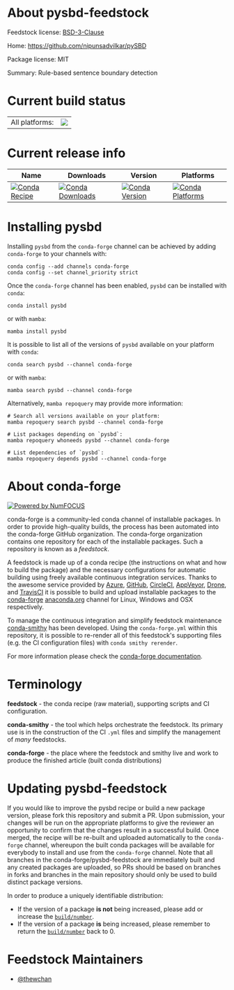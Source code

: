 About pysbd-feedstock
=====================

Feedstock license: [BSD-3-Clause](https://github.com/conda-forge/pysbd-feedstock/blob/main/LICENSE.txt)

Home: https://github.com/nipunsadvilkar/pySBD

Package license: MIT

Summary: Rule-based sentence boundary detection

Current build status
====================


<table><tr><td>All platforms:</td>
    <td>
      <a href="https://dev.azure.com/conda-forge/feedstock-builds/_build/latest?definitionId=14155&branchName=main">
        <img src="https://dev.azure.com/conda-forge/feedstock-builds/_apis/build/status/pysbd-feedstock?branchName=main">
      </a>
    </td>
  </tr>
</table>

Current release info
====================

| Name | Downloads | Version | Platforms |
| --- | --- | --- | --- |
| [![Conda Recipe](https://img.shields.io/badge/recipe-pysbd-green.svg)](https://anaconda.org/conda-forge/pysbd) | [![Conda Downloads](https://img.shields.io/conda/dn/conda-forge/pysbd.svg)](https://anaconda.org/conda-forge/pysbd) | [![Conda Version](https://img.shields.io/conda/vn/conda-forge/pysbd.svg)](https://anaconda.org/conda-forge/pysbd) | [![Conda Platforms](https://img.shields.io/conda/pn/conda-forge/pysbd.svg)](https://anaconda.org/conda-forge/pysbd) |

Installing pysbd
================

Installing `pysbd` from the `conda-forge` channel can be achieved by adding `conda-forge` to your channels with:

```
conda config --add channels conda-forge
conda config --set channel_priority strict
```

Once the `conda-forge` channel has been enabled, `pysbd` can be installed with `conda`:

```
conda install pysbd
```

or with `mamba`:

```
mamba install pysbd
```

It is possible to list all of the versions of `pysbd` available on your platform with `conda`:

```
conda search pysbd --channel conda-forge
```

or with `mamba`:

```
mamba search pysbd --channel conda-forge
```

Alternatively, `mamba repoquery` may provide more information:

```
# Search all versions available on your platform:
mamba repoquery search pysbd --channel conda-forge

# List packages depending on `pysbd`:
mamba repoquery whoneeds pysbd --channel conda-forge

# List dependencies of `pysbd`:
mamba repoquery depends pysbd --channel conda-forge
```


About conda-forge
=================

[![Powered by
NumFOCUS](https://img.shields.io/badge/powered%20by-NumFOCUS-orange.svg?style=flat&colorA=E1523D&colorB=007D8A)](https://numfocus.org)

conda-forge is a community-led conda channel of installable packages.
In order to provide high-quality builds, the process has been automated into the
conda-forge GitHub organization. The conda-forge organization contains one repository
for each of the installable packages. Such a repository is known as a *feedstock*.

A feedstock is made up of a conda recipe (the instructions on what and how to build
the package) and the necessary configurations for automatic building using freely
available continuous integration services. Thanks to the awesome service provided by
[Azure](https://azure.microsoft.com/en-us/services/devops/), [GitHub](https://github.com/),
[CircleCI](https://circleci.com/), [AppVeyor](https://www.appveyor.com/),
[Drone](https://cloud.drone.io/welcome), and [TravisCI](https://travis-ci.com/)
it is possible to build and upload installable packages to the
[conda-forge](https://anaconda.org/conda-forge) [anaconda.org](https://anaconda.org/)
channel for Linux, Windows and OSX respectively.

To manage the continuous integration and simplify feedstock maintenance
[conda-smithy](https://github.com/conda-forge/conda-smithy) has been developed.
Using the ``conda-forge.yml`` within this repository, it is possible to re-render all of
this feedstock's supporting files (e.g. the CI configuration files) with ``conda smithy rerender``.

For more information please check the [conda-forge documentation](https://conda-forge.org/docs/).

Terminology
===========

**feedstock** - the conda recipe (raw material), supporting scripts and CI configuration.

**conda-smithy** - the tool which helps orchestrate the feedstock.
                   Its primary use is in the construction of the CI ``.yml`` files
                   and simplify the management of *many* feedstocks.

**conda-forge** - the place where the feedstock and smithy live and work to
                  produce the finished article (built conda distributions)


Updating pysbd-feedstock
========================

If you would like to improve the pysbd recipe or build a new
package version, please fork this repository and submit a PR. Upon submission,
your changes will be run on the appropriate platforms to give the reviewer an
opportunity to confirm that the changes result in a successful build. Once
merged, the recipe will be re-built and uploaded automatically to the
`conda-forge` channel, whereupon the built conda packages will be available for
everybody to install and use from the `conda-forge` channel.
Note that all branches in the conda-forge/pysbd-feedstock are
immediately built and any created packages are uploaded, so PRs should be based
on branches in forks and branches in the main repository should only be used to
build distinct package versions.

In order to produce a uniquely identifiable distribution:
 * If the version of a package **is not** being increased, please add or increase
   the [``build/number``](https://docs.conda.io/projects/conda-build/en/latest/resources/define-metadata.html#build-number-and-string).
 * If the version of a package **is** being increased, please remember to return
   the [``build/number``](https://docs.conda.io/projects/conda-build/en/latest/resources/define-metadata.html#build-number-and-string)
   back to 0.

Feedstock Maintainers
=====================

* [@thewchan](https://github.com/thewchan/)

